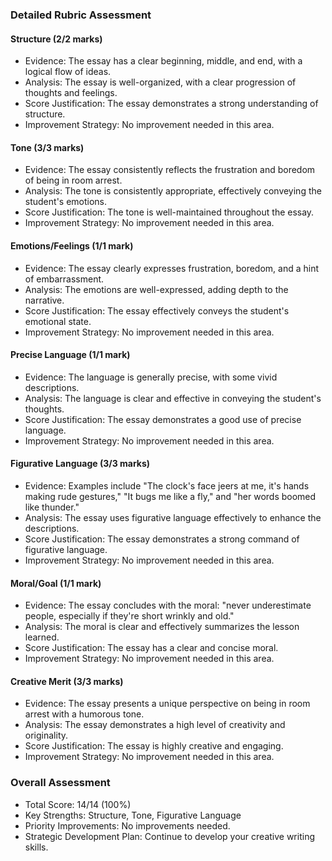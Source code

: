 ### Detailed Rubric Assessment

#### Structure (2/2 marks)

- Evidence: The essay has a clear beginning, middle, and end, with a logical flow of ideas.
- Analysis: The essay is well-organized, with a clear progression of thoughts and feelings.
- Score Justification: The essay demonstrates a strong understanding of structure.
- Improvement Strategy: No improvement needed in this area.

#### Tone (3/3 marks)

- Evidence: The essay consistently reflects the frustration and boredom of being in room arrest.
- Analysis: The tone is consistently appropriate, effectively conveying the student's emotions.
- Score Justification: The tone is well-maintained throughout the essay.
- Improvement Strategy: No improvement needed in this area.

#### Emotions/Feelings (1/1 mark)

- Evidence: The essay clearly expresses frustration, boredom, and a hint of embarrassment.
- Analysis: The emotions are well-expressed, adding depth to the narrative.
- Score Justification: The essay effectively conveys the student's emotional state.
- Improvement Strategy: No improvement needed in this area.

#### Precise Language (1/1 mark)

- Evidence: The language is generally precise, with some vivid descriptions.
- Analysis: The language is clear and effective in conveying the student's thoughts.
- Score Justification: The essay demonstrates a good use of precise language.
- Improvement Strategy: No improvement needed in this area.

#### Figurative Language (3/3 marks)

- Evidence: Examples include "The clock's face jeers at me, it's hands making rude gestures," "It bugs me like a fly," and "her words boomed like thunder."
- Analysis: The essay uses figurative language effectively to enhance the descriptions.
- Score Justification: The essay demonstrates a strong command of figurative language.
- Improvement Strategy: No improvement needed in this area.

#### Moral/Goal (1/1 mark)

- Evidence: The essay concludes with the moral: "never underestimate people, especially if they're short wrinkly and old."
- Analysis: The moral is clear and effectively summarizes the lesson learned.
- Score Justification: The essay has a clear and concise moral.
- Improvement Strategy: No improvement needed in this area.

#### Creative Merit (3/3 marks)

- Evidence: The essay presents a unique perspective on being in room arrest with a humorous tone.
- Analysis: The essay demonstrates a high level of creativity and originality.
- Score Justification: The essay is highly creative and engaging.
- Improvement Strategy: No improvement needed in this area.

### Overall Assessment

- Total Score: 14/14 (100%)
- Key Strengths: Structure, Tone, Figurative Language
- Priority Improvements: No improvements needed.
- Strategic Development Plan: Continue to develop your creative writing skills.

